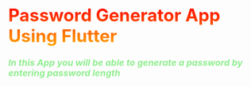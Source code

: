 <h1 style="
  background: linear-gradient(to bottom , red, orange);
  -webkit-background-clip: text;
  -webkit-text-fill-color: transparent;
  font-weight: bold;
  font-size:35px;
">
  Password Generator App Using Flutter
</h1>

<b>
  <i>
    <appDetail style="color:lightgreen; font-size: 18px;">
      In this App you will be able to generate a password by entering password length
    </appDetail>
  </i>
</b>
